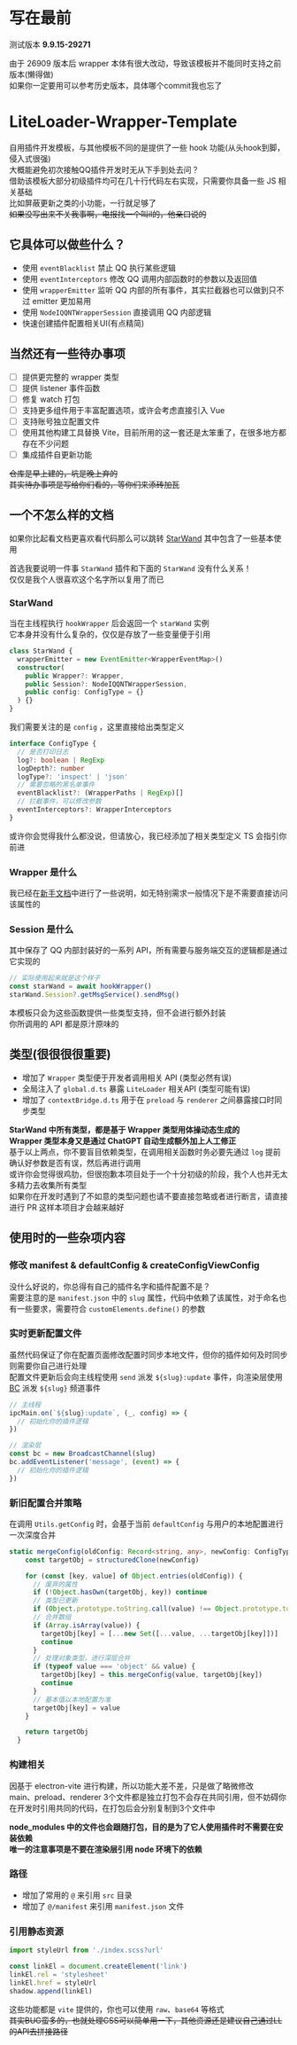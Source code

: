 # 写在最前

测试版本 **9.9.15-29271**

由于 26909 版本后 wrapper 本体有很大改动，导致该模板并不能同时支持之前版本(懒得做)  
如果你一定要用可以参考历史版本，具体哪个commit我也忘了

# LiteLoader-Wrapper-Template

自用插件开发模板，与其他模板不同的是提供了一些 hook 功能(从头hook到脚，侵入式很强)  
大概能避免初次接触QQ插件开发时无从下手到处去问？  
借助该模板大部分初级插件均可在几十行代码左右实现，只需要你具备一些 JS 相关基础  
比如屏蔽更新之类的小功能，一行就足够了  
~~如果没写出来不关我事啊，电报找一个叫il的，他亲口说的~~

## 它具体可以做些什么？

- 使用 `eventBlacklist` 禁止 QQ 执行某些逻辑
- 使用 `eventInterceptors` 修改 QQ 调用内部函数时的参数以及返回值
- 使用 `wrapperEmitter` 监听 QQ 内部的所有事件，其实拦截器也可以做到只不过 emitter 更加易用
- 使用 `NodeIQQNTWrapperSession` 直接调用 QQ 内部逻辑
- 快速创建插件配置相关UI(有点精简)

## 当然还有一些待办事项

- [ ] 提供更完整的 wrapper 类型
- [ ] 提供 listener 事件函数
- [ ] 修复 watch 打包
- [ ] 支持更多组件用于丰富配置选项，或许会考虑直接引入 Vue
- [ ] 支持账号独立配置文件
- [ ] 使用其他构建工具替换 Vite，目前所用的这一套还是太笨重了，在很多地方都存在不少问题
- [ ] 集成插件自更新功能

~~仓库是早上建的，坑是晚上弃的~~  
~~其实待办事项是写给你们看的，等你们来添砖加瓦~~

## 一个不怎么样的文档

如果你比起看文档更喜欢看代码那么可以跳转 [StarWand](https://github.com/nyaruhodoo/LiteLoader-StarWand) 其中包含了一些基本使用

首选我要说明一件事 `StarWand` 插件和下面的 `StarWand` 没有什么关系！  
仅仅是我个人很喜欢这个名字所以复用了而已

### StarWand

当在主线程执行 `hookWrapper` 后会返回一个 `starWand` 实例  
它本身并没有什么复杂的，仅仅是存放了一些变量便于引用

```ts
class StarWand {
  wrapperEmitter = new EventEmitter<WrapperEventMap>()
  constructor(
    public Wrapper?: Wrapper,
    public Session?: NodeIQQNTWrapperSession,
    public config: ConfigType = {}
  ) {}
}
```

我们需要关注的是 `config` ，这里直接给出类型定义

```ts
interface ConfigType {
  // 是否打印日志
  log?: boolean | RegExp
  logDepth?: number
  logType?: 'inspect' | 'json'
  // 需要忽略的黑名单事件
  eventBlacklist?: (WrapperPaths | RegExp)[]
  // 拦截事件，可以修改参数
  eventInterceptors?: WrapperInterceptors
}
```

或许你会觉得我什么都没说，但请放心，我已经添加了相关类型定义 TS 会指引你前进

### Wrapper 是什么

我已经在[新手文档](https://github.com/nyaruhodoo/LiteLoader-BeginnerTutorial?tab=readme-ov-file#%E5%9C%A8-wrapper-%E5%81%9A%E7%82%B9%E4%BB%80%E4%B9%88)中进行了一些说明，如无特别需求一般情况下是不需要直接访问该属性的

### Session 是什么

其中保存了 QQ 内部封装好的一系列 API，所有需要与服务端交互的逻辑都是通过它实现的

```ts
// 实际使用起来就是这个样子
const starWand = await hookWrapper()
starWand.Session?.getMsgService().sendMsg()
```

本模板只会为这些函数提供一些类型支持，但不会进行额外封装  
你所调用的 API 都是原汁原味的

## 类型(很很很很重要)

- 增加了 `Wrapper` 类型便于开发者调用相关 API (类型必然有误)
- 全局注入了 `global.d.ts` 暴露 `LiteLoader` 相关API (类型可能有误)
- 增加了 `contextBridge.d.ts` 用于在 `preload` 与 `renderer` 之间暴露接口时同步类型

**StarWand 中所有类型，都是基于 Wrapper 类型用体操动态生成的**  
**Wrapper 类型本身又是通过 ChatGPT 自动生成额外加上人工修正**  
基于以上两点，你不要盲目依赖类型，在调用相关函数时务必要先通过 `log` 提前确认好参数是否有误，然后再进行调用  
或许你会觉得很鸡肋，但很抱歉本项目处于一个十分初级的阶段，我个人也并无太多精力去收集所有类型  
如果你在开发时遇到了不如意的类型问题也请不要直接忽略或者进行断言，请直接进行 PR 这样本项目才会越来越好

## 使用时的一些杂项内容

### 修改 manifest & defaultConfig & createConfigViewConfig

没什么好说的，你总得有自己的插件名字和插件配置不是？  
需要注意的是 `manifest.json` 中的 `slug` 属性，代码中依赖了该属性，对于命名也有一些要求，需要符合 `customElements.define()` 的参数

### 实时更新配置文件

虽然代码保证了你在配置页面修改配置时同步本地文件，但你的插件如何及时同步则需要你自己进行处理  
配置文件更新后会向主线程使用 `send` 派发 `${slug}:update` 事件，向渲染层使用 [BC](https://developer.mozilla.org/zh-CN/docs/Web/API/BroadcastChannel) 派发 `${slug}` 频道事件

```ts
// 主线程
ipcMain.on(`${slug}:update`, (_, config) => {
  // 初始化你的插件逻辑
})

// 渲染层
const bc = new BroadcastChannel(slug)
bc.addEventListener('message', (event) => {
  // 初始化你的插件逻辑
})
```

### 新旧配置合并策略

在调用 `Utils.getConfig` 时，会基于当前 `defaultConfig` 与用户的本地配置进行一次深度合并

```ts
static mergeConfig(oldConfig: Record<string, any>, newConfig: ConfigType) {
    const targetObj = structuredClone(newConfig)

    for (const [key, value] of Object.entries(oldConfig)) {
      // 废弃的属性
      if (!Object.hasOwn(targetObj, key)) continue
      // 类型已更新
      if (Object.prototype.toString.call(value) !== Object.prototype.toString.call(targetObj[key])) continue
      // 合并数组
      if (Array.isArray(value)) {
        targetObj[key] = [...new Set([...value, ...targetObj[key]])]
        continue
      }
      // 处理对象类型，进行深层合并
      if (typeof value === 'object' && value) {
        targetObj[key] = this.mergeConfig(value, targetObj[key])
        continue
      }
      // 基本值以本地配置为准
      targetObj[key] = value
    }

    return targetObj
  }
```

### 构建相关

因基于 electron-vite 进行构建，所以功能大差不差，只是做了略微修改  
main、preload、renderer 3个文件都是独立打包不会存在共同引用，但不妨碍你在开发时引用共同的代码，在打包后会分别复制到3个文件中

**node_modules 中的文件也会跟随打包，目的是为了它人使用插件时不需要在安装依赖**  
**唯一的注意事项是不要在渲染层引用 node 环境下的依赖**

### 路径

- 增加了常用的 `@` 来引用 `src` 目录
- 增加了 `@/manifest` 来引用 `manifest.json` 文件

### 引用静态资源

```ts
import styleUrl from './index.scss?url'

const linkEl = document.createElement('link')
linkEl.rel = 'stylesheet'
linkEl.href = styleUrl
shadow.append(linkEl)
```

这些功能都是 `vite` 提供的，你也可以使用 `raw`、`base64` 等格式  
~~其实BUG蛮多的，也就处理CSS可以简单用一下，其他资源还是建议自己通过LL的API去拼接路径~~
